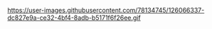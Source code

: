 https://user-images.githubusercontent.com/78134745/126066337-dc827e9a-ce32-4bf4-8adb-b5171f6f26ee.gif
